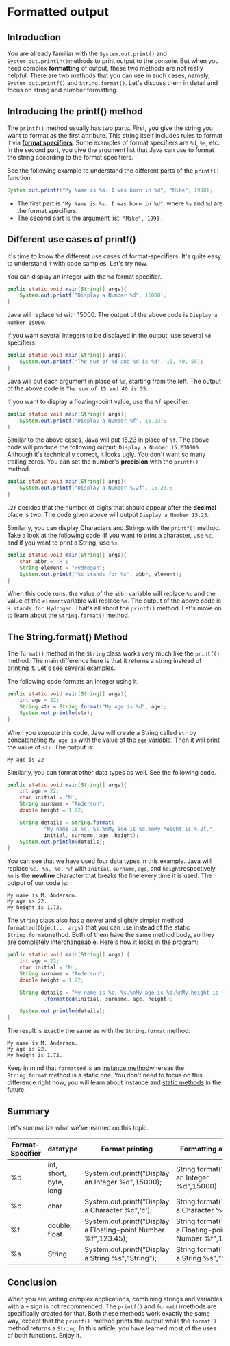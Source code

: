 # Formatted output

## Introduction

You are already familiar with the `System.out.print()` and `System.out.println()`methods to print output to the console. But when you need complex **formatting** of output, these two methods are not really helpful. There are two methods that you can use in such cases, namely, `System.out.printf()` and `String.format()`. Let's discuss them in detail and focus on string and number formatting.

## Introducing the printf() method

The `printf()` method usually has two parts. First, you give the string you want to format as the first attribute. This string itself includes rules to format it via **[format specifiers](https://hyperskill.org/learn/step/7046)**. Some examples of format specifiers are `%d`, `%s`, etc. In the second part, you give the argument list that Java can use to format the string according to the format specifiers.

See the following example to understand the different parts of the `printf()` function.

```java
System.out.printf("My Name is %s. I was born in %d", "Mike", 1998);
```

- The first part is `"My Name is %s. I was born in %d"`, where `%s` and `%d` are the format specifiers.
- The second part is the argument list: `"Mike", 1998` .

## Different use cases of printf()

It's time to know the different use cases of format-specifiers. It's quite easy to understand it with code samples. Let's try now.

You can display an integer with the `%d` format specifier.

```java
public static void main(String[] args){
    System.out.printf("Display a Number %d", 15000);
}
```

Java will replace `%d` with 15000. The output of the above code is `Display a Number 15000`.

If you want several integers to be displayed in the output, use several `%d` specifiers.

```java
public static void main(String[] args){
    System.out.printf("The sum of %d and %d is %d", 15, 40, 55);
}
```

Java will put each argument in place of `%d`, starting from the left. The output of the above code is `The sum of 15 and 40 is 55`.

If you want to display a floating-point value, use the `%f` specifier.

```java
public static void main(String[] args){
    System.out.printf("Display a Number %f", 15.23);
}
```

Similar to the above cases, Java will put 15.23 in place of `%f`. The above code will produce the following output: `Display a Number 15.230000`. Although it's technically correct, it looks ugly. You don't want so many trailing zeros. You can set the number's **precision** with the `printf()` method.

```java
public static void main(String[] args){
    System.out.printf("Display a Number %.2f", 15.23);
}
```

`.2f` decides that the number of digits that should appear after the **decimal** place is two. The code given above will output `Display a Number 15.23`.

Similarly, you can display Characters and Strings with the `printf()` method. Take a look at the following code. If you want to print a character, use `%c`, and if you want to print a String, use `%s`.

```java
public static void main(String[] args){
    char abbr = 'H';
    String element = "Hydrogen";
    System.out.printf("%c stands for %s", abbr, element);
}
```

When this code runs, the value of the `abbr` variable will replace `%c` and the value of the `element`variable will replace `%s`. The output of the above code is `H stands for Hydrogen`. That's all about the `printf()` method. Let's move on to learn about the `String.format()` method.

## The String.format() Method

The `format()` method in the `String` class works very much like the `printf()` method. The main difference here is that it returns a string instead of printing it. Let's see several examples.

The following code formats an integer using it.

```java
public static void main(String[] args){
    int age = 22;
    String str = String.format("My age is %d", age);
    System.out.println(str);
}
```

When you execute this code, Java will create a String called `str` by concatenating `My age is` with the value of the `age` [variable](https://hyperskill.org/learn/step/7046). Then it will print the value of `str`. The output is:

```no-highlight
My age is 22
```

Similarly, you can format other data types as well. See the following code.

```java
public static void main(String[] args){
    int age = 22;
    char initial = 'M';
    String surname = "Anderson";
    double height = 1.72;

    String details = String.format(
            "My name is %c. %s.%nMy age is %d.%nMy height is %.2f.",
            initial, surname, age, height);
    System.out.println(details);
}
```

You can see that we have used four data types in this example. Java will replace `%c, %s, %d, %f` with `initial`, `surname`, `age`, and `height`respectively. `%n` is the **newline** character that breaks the line every time it is used. The output of our code is:

```no-highlight
My name is M. Anderson.
My age is 22.
My height is 1.72.
```

The `String` class also has a newer and slightly simpler method `formatted(Object... args)` that you can use instead of the static `String.format`method. Both of them have the same method body, so they are completely interchangeable. Here's how it looks in the program:

```java
public static void main(String[] args) {
    int age = 22;
    char initial = 'M';
    String surname = "Anderson";
    double height = 1.72;

    String details = "My name is %c. %s.%nMy age is %d.%nMy height is %.2f."
            .formatted(initial, surname, age, height);

    System.out.println(details);
}
```

The result is exactly the same as with the `String.format` method:

```no-highlight
My name is M. Anderson.
My age is 22.
My height is 1.72.
```

Keep in mind that `formatted` is an [instance method](https://hyperskill.org/learn/step/7046)whereas the `String.format` method is a static one. You don't need to focus on this difference right now; you will learn about instance and [static methods](https://hyperskill.org/learn/step/7046) in the future.

## Summary

Let's summarize what we've learned on this topic.

| **Format-Specifier** | **datatype**           | **Format printing**                                          | **Formatting a string**                                    |
| -------------------- | ---------------------- | ------------------------------------------------------------ | ---------------------------------------------------------- |
| %d                   | int, short, byte, long | System.out.printf("Display an Integer %d",15000);            | String.format("Display an Integer %d",15000)               |
| %c                   | char                   | System.out.printf("Display a Character %c",'c');             | String.format("Display a Character %c",'c')                |
| %f                   | double, float          | System.out.printf("Display a Floating-point Number %f",123.45); | String.format("Display a Floating-point Number %f",123.45) |
| %s                   | String                 | System.out.printf("Display a String %s","String");           | String.format("Display a String %s","String")              |

## Conclusion

When you are writing complex applications, combining strings and variables with a `+` sign is not recommended. The `printf()` and `format()`methods are specifically created for that. Both these methods work exactly the same way, except that the `printf() `method prints the output while the `format()` method returns a `String`. In this article, you have learned most of the uses of both functions. Enjoy it. 
